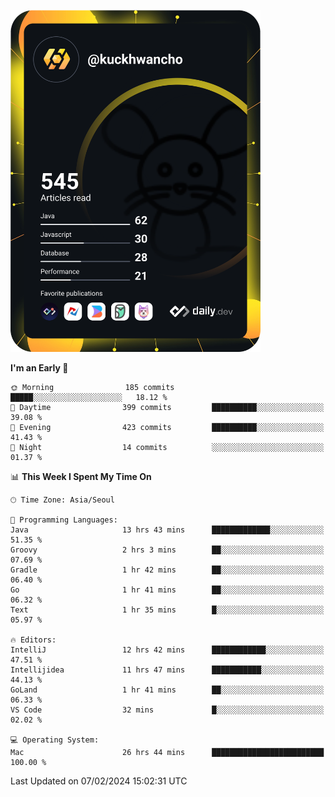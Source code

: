 <a href="https://app.daily.dev/kuckhwancho"><img src="https://github.com/kuckjwi0928/kuckjwi0928/blob/master/devcard.svg" width="400" alt="Kuckjwi Devcard"/></a>

<!--START_SECTION:waka-->
**I'm an Early 🐤** 

```text
🌞 Morning                185 commits         █████░░░░░░░░░░░░░░░░░░░░   18.12 % 
🌆 Daytime                399 commits         ██████████░░░░░░░░░░░░░░░   39.08 % 
🌃 Evening                423 commits         ██████████░░░░░░░░░░░░░░░   41.43 % 
🌙 Night                  14 commits          ░░░░░░░░░░░░░░░░░░░░░░░░░   01.37 % 
```


📊 **This Week I Spent My Time On** 

```text
🕑︎ Time Zone: Asia/Seoul

💬 Programming Languages: 
Java                     13 hrs 43 mins      █████████████░░░░░░░░░░░░   51.35 % 
Groovy                   2 hrs 3 mins        ██░░░░░░░░░░░░░░░░░░░░░░░   07.69 % 
Gradle                   1 hr 42 mins        ██░░░░░░░░░░░░░░░░░░░░░░░   06.40 % 
Go                       1 hr 41 mins        ██░░░░░░░░░░░░░░░░░░░░░░░   06.32 % 
Text                     1 hr 35 mins        █░░░░░░░░░░░░░░░░░░░░░░░░   05.97 % 

🔥 Editors: 
IntelliJ                 12 hrs 42 mins      ████████████░░░░░░░░░░░░░   47.51 % 
Intellijidea             11 hrs 47 mins      ███████████░░░░░░░░░░░░░░   44.13 % 
GoLand                   1 hr 41 mins        ██░░░░░░░░░░░░░░░░░░░░░░░   06.33 % 
VS Code                  32 mins             █░░░░░░░░░░░░░░░░░░░░░░░░   02.02 % 

💻 Operating System: 
Mac                      26 hrs 44 mins      █████████████████████████   100.00 % 
```


 Last Updated on 07/02/2024 15:02:31 UTC
<!--END_SECTION:waka-->
